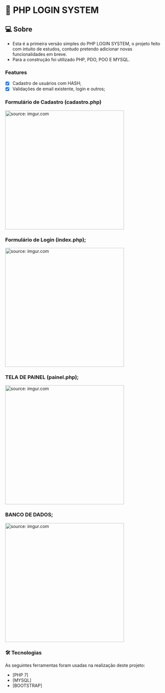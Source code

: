 # 🔴 PHP LOGIN SYSTEM


## 💻 Sobre

-  Esta é a primeira versão simples do PHP LOGIN SYSTEM, o projeto feito com intuito de estudos, contudo pretendo adicionar novas funcionalidades em breve. 
-  Para a construção foi utilizado PHP, PDO, POO E MYSQL. 

### Features

- [x] Cadastro de usuários com HASH;
- [x] Validações de email existente, login e outros;

### Formulário de Cadastro (cadastro.php)
   <img with="600" height="382" src="https://imgur.com/0kkXdGW.png" title="source: imgur.com" />

### Formulário de Login  (index.php);

   <img with="596" height="382" src="https://imgur.com/7nnZFyC.png" title="source: imgur.com" />
   
### TELA DE PAINEL (painel.php);

<img with="596" height="382" src="https://imgur.com/Aw4tVTT.png" title="source: imgur.com" />
    
### BANCO DE DADOS;

   <img with="596" height="382" src="https://imgur.com/flvADYs.png" title="source: imgur.com" />
    
### 🛠 Tecnologias

As seguintes ferramentas foram usadas na realização deste projeto:

- [PHP 7]
- [MYSQL]
- [BOOTSTRAP]

